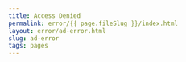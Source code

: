 ```yaml
---
title: Access Denied
permalink: error/{{ page.fileSlug }}/index.html
layout: error/ad-error.html
slug: ad-error
tags: pages
---
```



